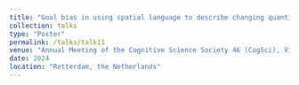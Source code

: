 ```yaml
---
title: "Goal bias in using spatial language to describe changing quantities"
collection: talks
type: "Poster"
permalink: /talks/talk11
venue: "Annual Meeting of the Cognitive Science Society 46 (CogSci), Vinicius Macuch Silva, Alexandra Lorson, Greg Woodin, Bodo Winter"
date: 2024
location: "Rotterdam, the Netherlands"
---
```

